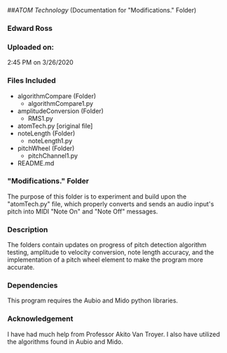 ##*ATOM Technology* (Documentation for "Modifications." Folder)


### Edward Ross

### Uploaded on:
2:45 PM on 3/26/2020

### Files Included
- algorithmCompare (Folder)
	- algorithmCompare1.py
- amplitudeConversion (Folder)
	- RMS1.py
- atomTech.py [original file]
- noteLength (Folder)
	- noteLength1.py
- pitchWheel (Folder)
	- pitchChannel1.py
- README.md 


### "Modifications." Folder
The purpose of this folder is to experiment and build upon the "atomTech.py" file, which properly converts and sends an audio input's pitch into MIDI "Note On" and "Note Off" messages. 

### Description
The folders contain updates on progress of pitch detection algorithm testing, amplitude to velocity conversion, note length accuracy, and the implementation of a pitch wheel element to make the program more accurate.

### Dependencies
This program requires the Aubio and Mido python libraries. 
	
### Acknowledgement
I have had much help from Professor Akito Van Troyer. I also have utilized the algorithms found in Aubio and Mido.